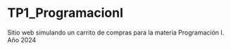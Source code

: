 # TP1_ProgramacionI
Sitio web simulando un carrito de compras para la materia Programación I. Año 2024
